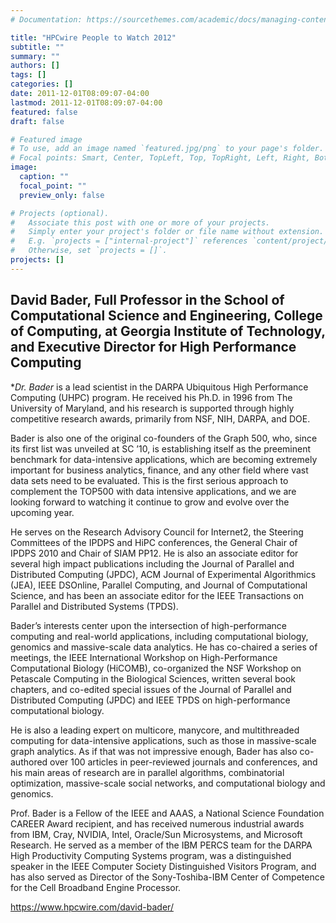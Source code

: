 ```yaml
---
# Documentation: https://sourcethemes.com/academic/docs/managing-content/

title: "HPCwire People to Watch 2012"
subtitle: ""
summary: ""
authors: []
tags: []
categories: []
date: 2011-12-01T08:09:07-04:00
lastmod: 2011-12-01T08:09:07-04:00
featured: false
draft: false

# Featured image
# To use, add an image named `featured.jpg/png` to your page's folder.
# Focal points: Smart, Center, TopLeft, Top, TopRight, Left, Right, BottomLeft, Bottom, BottomRight.
image:
  caption: ""
  focal_point: ""
  preview_only: false

# Projects (optional).
#   Associate this post with one or more of your projects.
#   Simply enter your project's folder or file name without extension.
#   E.g. `projects = ["internal-project"]` references `content/project/deep-learning/index.md`.
#   Otherwise, set `projects = []`.
projects: []
---
```


## David Bader, Full Professor in the School of Computational Science and Engineering, College of Computing, at Georgia Institute of Technology, and Executive Director for High Performance Computing ##

**Dr. Bader* is a lead scientist in the DARPA Ubiquitous High Performance Computing (UHPC) program. He received his Ph.D. in 1996 from The University of Maryland, and his research is supported through highly competitive research awards, primarily from NSF, NIH, DARPA, and DOE.

Bader is also one of the original co-founders of the Graph 500, who, since its first list was unveiled at SC ’10, is establishing itself as the preeminent benchmark for data-intensive applications, which are becoming extremely important for business analytics, finance, and any other field where vast data sets need to be evaluated. This is the first serious approach to complement the TOP500 with data intensive applications, and we are looking forward to watching it continue to grow and evolve over the upcoming year.

He serves on the Research Advisory Council for Internet2, the Steering Committees of the IPDPS and HiPC conferences, the General Chair of IPDPS 2010 and Chair of SIAM PP12. He is also an associate editor for several high impact publications including the Journal of Parallel and Distributed Computing (JPDC), ACM Journal of Experimental Algorithmics (JEA), IEEE DSOnline, Parallel Computing, and Journal of Computational Science, and has been an associate editor for the IEEE Transactions on Parallel and Distributed Systems (TPDS).

Bader’s interests center upon the intersection of high-performance computing and real-world applications, including computational biology, genomics and massive-scale data analytics. He has co-chaired a series of meetings, the IEEE International Workshop on High-Performance Computational Biology (HiCOMB), co-organized the NSF Workshop on Petascale Computing in the Biological Sciences, written several book chapters, and co-edited special issues of the Journal of Parallel and Distributed Computing (JPDC) and IEEE TPDS on high-performance computational biology.

He is also a leading expert on multicore, manycore, and multithreaded computing for data-intensive applications, such as those in massive-scale graph analytics. As if that was not impressive enough, Bader has also co-authored over 100 articles in peer-reviewed journals and conferences, and his main areas of research are in parallel algorithms, combinatorial optimization, massive-scale social networks, and computational biology and genomics.

Prof. Bader is a Fellow of the IEEE and AAAS, a National Science Foundation CAREER Award recipient, and has received numerous industrial awards from IBM, Cray, NVIDIA, Intel, Oracle/Sun Microsystems, and Microsoft Research. He served as a member of the IBM PERCS team for the DARPA High Productivity Computing Systems program, was a distinguished speaker in the IEEE Computer Society Distinguished Visitors Program, and has also served as Director of the Sony-Toshiba-IBM Center of Competence for the Cell Broadband Engine Processor.

https://www.hpcwire.com/david-bader/